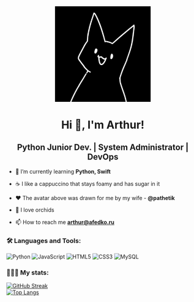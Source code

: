 <div id="header" align="center">
  <img src="https://github.com/Nightmarest/Nightmarest/blob/main/cat.png" width="250"/>
</div>


<h1 align="center">Hi 👋, I'm Arthur!</h1>

<h2 align = "center"> Python Junior Dev. | System Administrator | DevOps </h2>


  
- 🌱 I’m currently learning **Python, Swift**
  
- ☕️ I like a cappuccino that stays foamy and has sugar in it
  
- ❤️ The avatar above was drawn for me by my wife - **@pathetik**
  
- 🌷 I love orchids

- 📫 How to reach me **arthur@afedko.ru**
  

  
<h3>🛠️ Languages and Tools:</h3>
  
  ![Python](https://img.shields.io/badge/python-3670A0?style=for-the-badge&logo=python&logoColor=ffdd54)
  ![JavaScript](https://img.shields.io/badge/javascript-%23323330.svg?style=for-the-badge&logo=javascript&logoColor=%23F7DF1E)
  ![HTML5](https://img.shields.io/badge/html5-%23E34F26.svg?style=for-the-badge&logo=html5&logoColor=white)
  ![CSS3](https://img.shields.io/badge/css3-%231572B6.svg?style=for-the-badge&logo=css3&logoColor=white)
  ![MySQL](https://img.shields.io/badge/mysql-%2300f.svg?style=for-the-badge&logo=mysql&logoColor=white)


<h3>👨🏻‍💻 My stats:</h3>

  [![GitHub Streak](http://github-readme-streak-stats.herokuapp.com?user=Nightmarest&theme=dark&background=000000)](https://git.io/streak-stats)<br>
  [![Top Langs](https://github-readme-stats.vercel.app/api/top-langs/?username=Nightmarest&layout=compact&theme=vision-friendly-dark)](https://github.com/anuraghazra/github-readme-stats)

  
